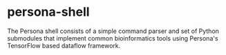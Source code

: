 # persona-shell

The Persona shell consists of a simple command parser and set of Python submodules that implement common bioinformatics tools using Persona's TensorFlow based dataflow framework. 
